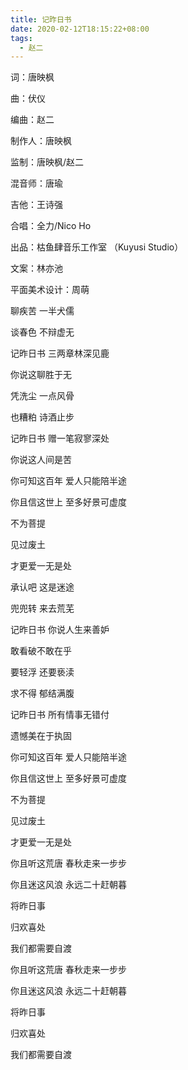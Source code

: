 ```yaml
---
title: 记昨日书
date: 2020-02-12T18:15:22+08:00
tags:
  - 赵二
---
```


词：唐映枫

曲：伏仪

编曲：赵二

制作人：唐映枫

监制：唐映枫/赵二

混音师：唐瑜

吉他：王诗强

合唱：全力/Nico Ho

出品：枯鱼肆音乐工作室 （Kuyusi  Studio）

文案：林亦池

平面美术设计：周萌

聊疾苦 一半犬儒

谈春色 不辩虚无

记昨日书 三两章林深见鹿

你说这聊胜于无

凭洗尘 一点风骨

也糟粕 诗酒止步

记昨日书 赠一笔寂寥深处

你说这人间是苦

你可知这百年 爱人只能陪半途

你且信这世上 至多好景可虚度

不为菩提

见过废土

才更爱一无是处

承认吧 这是迷途

兜兜转 来去荒芜

记昨日书 你说人生来善妒

敢看破不敢在乎

要轻浮 还要亵渎

求不得 郁结满腹

记昨日书 所有情事无错付

遗憾美在于执固

你可知这百年 爱人只能陪半途

你且信这世上 至多好景可虚度

不为菩提

见过废土

才更爱一无是处

你且听这荒唐 春秋走来一步步

你且迷这风浪 永远二十赶朝暮

将昨日事

归欢喜处

我们都需要自渡

你且听这荒唐 春秋走来一步步

你且迷这风浪 永远二十赶朝暮

将昨日事

归欢喜处

我们都需要自渡
